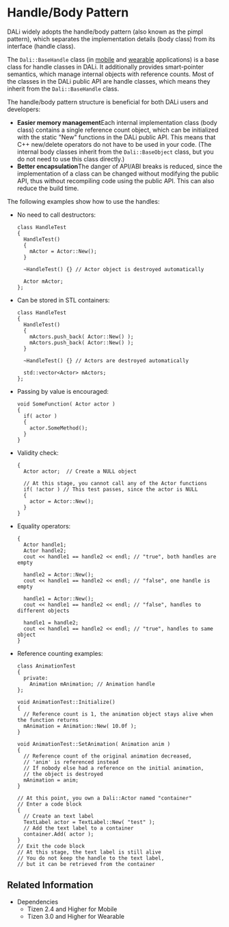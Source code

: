 # Handle/Body Pattern


DALi widely adopts the handle/body pattern (also known as the pimpl pattern), which separates the implementation details (body class) from its interface (handle class).

The `Dali::BaseHandle` class (in [mobile](../../../../../org.tizen.native.mobile.apireference/classDali_1_1BaseHandle.html) and [wearable](../../../../../org.tizen.native.wearable.apireference/classDali_1_1BaseHandle.html) applications) is a base class for handle classes in DALi. It additionally provides smart-pointer semantics, which manage internal objects with reference counts. Most of the classes in the DALi public API are handle classes, which means they inherit from the `Dali::BaseHandle` class.

The handle/body pattern structure is beneficial for both DALi users and developers:

- **Easier memory management**Each internal implementation class (body class) contains a single reference count object, which can be initialized with the static "New" functions in the DALi public API. This means that C++ new/delete operators do not have to be used in your code. (The internal body classes inherit from the `Dali::BaseObject` class, but you do not need to use this class directly.)
- **Better encapsulation**The danger of API/ABI breaks is reduced, since the implementation of a class can be changed without modifying the public API, thus without recompiling code using the public API. This can also reduce the build time.

The following examples show how to use the handles:

- No need to call destructors:

  ```
  class HandleTest
  {
    HandleTest()
    {
      mActor = Actor::New();
    }

    ~HandleTest() {} // Actor object is destroyed automatically

    Actor mActor;
  };
  ```

- Can be stored in STL containers:

  ```
  class HandleTest
  {
    HandleTest()
    {
      mActors.push_back( Actor::New() );
      mActors.push_back( Actor::New() );
    }

    ~HandleTest() {} // Actors are destroyed automatically

    std::vector<Actor> mActors;
  };
  ```

- Passing by value is encouraged:

  ```
  void SomeFunction( Actor actor )
  {
    if( actor )
    {
      actor.SomeMethod();
    }
  }
  ```

- Validity check:

  ```
  {
    Actor actor;  // Create a NULL object

    // At this stage, you cannot call any of the Actor functions
    if( !actor ) // This test passes, since the actor is NULL
    {
      actor = Actor::New();
    }
  }
  ```

- Equality operators:

  ```
  {
    Actor handle1;
    Actor handle2;
    cout << handle1 == handle2 << endl; // "true", both handles are empty

    handle2 = Actor::New();
    cout << handle1 == handle2 << endl; // "false", one handle is empty

    handle1 = Actor::New();
    cout << handle1 == handle2 << endl; // "false", handles to different objects

    handle1 = handle2;
    cout << handle1 == handle2 << endl; // "true", handles to same object
  }
  ```

- Reference counting examples:

  ```
  class AnimationTest
  {
    private:
      Animation mAnimation; // Animation handle
  };

  void AnimationTest::Initialize()
  {
    // Reference count is 1, the animation object stays alive when the function returns
    mAnimation = Animation::New( 10.0f );
  }

  void AnimationTest::SetAnimation( Animation anim )
  {
    // Reference count of the original animation decreased,
    // 'anim' is referenced instead
    // If nobody else had a reference on the initial animation,
    // the object is destroyed
    mAnimation = anim;
  }
  ```

  ```
  // At this point, you own a Dali::Actor named "container"
  // Enter a code block
  {
    // Create an text label
    TextLabel actor = TextLabel::New( "test" );
    // Add the text label to a container
    container.Add( actor );
  }
  // Exit the code block
  // At this stage, the text label is still alive
  // You do not keep the handle to the text label,
  // but it can be retrieved from the container
  ```

## Related Information
* Dependencies
  - Tizen 2.4 and Higher for Mobile
  - Tizen 3.0 and Higher for Wearable
